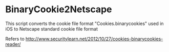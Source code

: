 BinaryCookie2Netscape
=====================

This script converts the cookie file format "Cookies.binarycookies" used in iOS to Netscape standard cookie file format

Refers to http://www.securitylearn.net/2012/10/27/cookies-binarycookies-reader/
